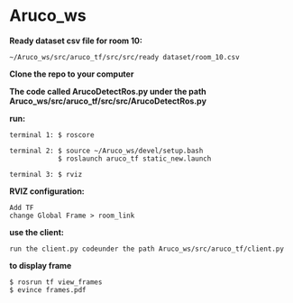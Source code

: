 # Aruco_ws
**Ready dataset csv file for room 10:**
```
~/Aruco_ws/src/aruco_tf/src/src/ready dataset/room_10.csv
```
**Clone the repo to your computer**

**The code called ArucoDetectRos.py under the path Aruco_ws/src/aruco_tf/src/src/ArucoDetectRos.py**

**run:**
```
terminal 1: $ roscore

terminal 2: $ source ~/Aruco_ws/devel/setup.bash
            $ roslaunch aruco_tf static_new.launch

terminal 3: $ rviz
```

**RVIZ configuration:**
```
Add TF
change Global Frame > room_link
```

**use the client:**
```
run the client.py codeunder the path Aruco_ws/src/aruco_tf/client.py
```

**to display frame**
```
$ rosrun tf view_frames
$ evince frames.pdf 
```
